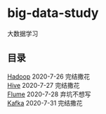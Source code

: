 # big-data-study
大数据学习

## 目录
[Hadoop](HADOOP-README.md) 2020-7-26 完结撒花  
[Hive](HIVE-README.md)  2020-7-27 完结撒花  
[Flume](FLUME-README.md)  2020-7-28 弃坑不想写  
[Kafka](KAFKA-README.md)  2020-7-31 完结撒花    